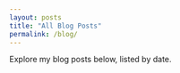 ```yaml
---
layout: posts
title: "All Blog Posts"
permalink: /blog/
---
```


Explore my blog posts below, listed by date.
